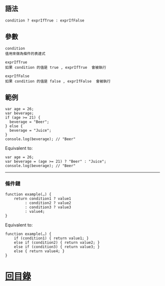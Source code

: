 ## 語法
```javascript=
condition ? exprIfTrue : exprIfFalse
```

## 參數
```javascript=
condition
值用來做為條件的表達式
```

```javascript=
exprIfTrue
如果 condition 的值是 true , exprIfTrue  會被執行
```
```javascript=
exprIfFalse
如果 condition 的值是 false , exprIfFalse  會被執行
```

## 範例
```javascript=
var age = 26;
var beverage;
if (age >= 21) {
  beverage = "Beer";
} else {
  beverage = "Juice";
}
console.log(beverage); // "Beer"
```

Equivalent to:

```javascript=
var age = 26;
var beverage = (age >= 21) ? "Beer" : "Juice";
console.log(beverage); // "Beer"
```

---

### 條件鏈
```javascript=
function example(…) {
    return condition1 ? value1
         : condition2 ? value2
         : condition3 ? value3
         : value4;
}
```

Equivalent to:

```javascript=
function example(…) {
    if (condition1) { return value1; }
    else if (condition2) { return value2; }
    else if (condition3) { return value3; }
    else { return value4; }
}
```

# [回目錄](./README.md)